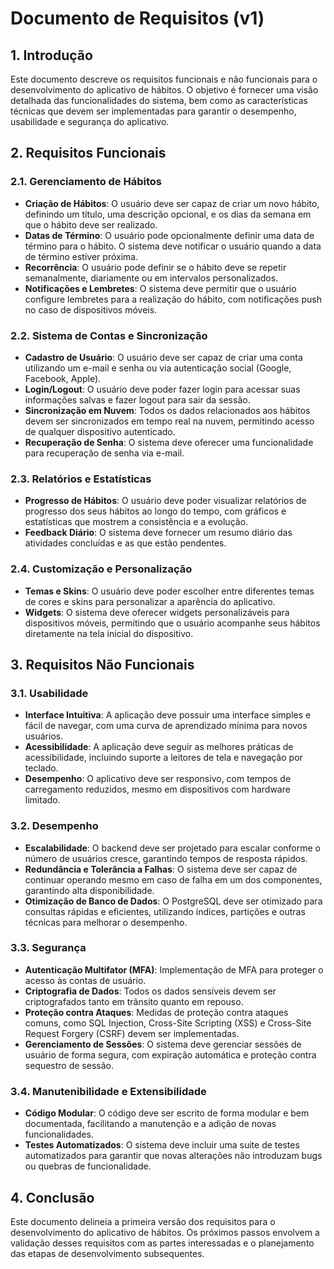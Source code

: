 # Documento de Requisitos (v1)

## 1. Introdução

Este documento descreve os requisitos funcionais e não funcionais para o desenvolvimento do aplicativo de hábitos. O objetivo é fornecer uma visão detalhada das funcionalidades do sistema, bem como as características técnicas que devem ser implementadas para garantir o desempenho, usabilidade e segurança do aplicativo.

## 2. Requisitos Funcionais

### 2.1. Gerenciamento de Hábitos

- **Criação de Hábitos**: O usuário deve ser capaz de criar um novo hábito, definindo um título, uma descrição opcional, e os dias da semana em que o hábito deve ser realizado.
- **Datas de Término**: O usuário pode opcionalmente definir uma data de término para o hábito. O sistema deve notificar o usuário quando a data de término estiver próxima.
- **Recorrência**: O usuário pode definir se o hábito deve se repetir semanalmente, diariamente ou em intervalos personalizados.
- **Notificações e Lembretes**: O sistema deve permitir que o usuário configure lembretes para a realização do hábito, com notificações push no caso de dispositivos móveis.

### 2.2. Sistema de Contas e Sincronização

- **Cadastro de Usuário**: O usuário deve ser capaz de criar uma conta utilizando um e-mail e senha ou via autenticação social (Google, Facebook, Apple).
- **Login/Logout**: O usuário deve poder fazer login para acessar suas informações salvas e fazer logout para sair da sessão.
- **Sincronização em Nuvem**: Todos os dados relacionados aos hábitos devem ser sincronizados em tempo real na nuvem, permitindo acesso de qualquer dispositivo autenticado.
- **Recuperação de Senha**: O sistema deve oferecer uma funcionalidade para recuperação de senha via e-mail.

### 2.3. Relatórios e Estatísticas

- **Progresso de Hábitos**: O usuário deve poder visualizar relatórios de progresso dos seus hábitos ao longo do tempo, com gráficos e estatísticas que mostrem a consistência e a evolução.
- **Feedback Diário**: O sistema deve fornecer um resumo diário das atividades concluídas e as que estão pendentes.

### 2.4. Customização e Personalização

- **Temas e Skins**: O usuário deve poder escolher entre diferentes temas de cores e skins para personalizar a aparência do aplicativo.
- **Widgets**: O sistema deve oferecer widgets personalizáveis para dispositivos móveis, permitindo que o usuário acompanhe seus hábitos diretamente na tela inicial do dispositivo.

## 3. Requisitos Não Funcionais

### 3.1. Usabilidade

- **Interface Intuitiva**: A aplicação deve possuir uma interface simples e fácil de navegar, com uma curva de aprendizado mínima para novos usuários.
- **Acessibilidade**: A aplicação deve seguir as melhores práticas de acessibilidade, incluindo suporte a leitores de tela e navegação por teclado.
- **Desempenho**: O aplicativo deve ser responsivo, com tempos de carregamento reduzidos, mesmo em dispositivos com hardware limitado.

### 3.2. Desempenho

- **Escalabilidade**: O backend deve ser projetado para escalar conforme o número de usuários cresce, garantindo tempos de resposta rápidos.
- **Redundância e Tolerância a Falhas**: O sistema deve ser capaz de continuar operando mesmo em caso de falha em um dos componentes, garantindo alta disponibilidade.
- **Otimização de Banco de Dados**: O PostgreSQL deve ser otimizado para consultas rápidas e eficientes, utilizando índices, partições e outras técnicas para melhorar o desempenho.

### 3.3. Segurança

- **Autenticação Multifator (MFA)**: Implementação de MFA para proteger o acesso às contas de usuário.
- **Criptografia de Dados**: Todos os dados sensíveis devem ser criptografados tanto em trânsito quanto em repouso.
- **Proteção contra Ataques**: Medidas de proteção contra ataques comuns, como SQL Injection, Cross-Site Scripting (XSS) e Cross-Site Request Forgery (CSRF) devem ser implementadas.
- **Gerenciamento de Sessões**: O sistema deve gerenciar sessões de usuário de forma segura, com expiração automática e proteção contra sequestro de sessão.

### 3.4. Manutenibilidade e Extensibilidade

- **Código Modular**: O código deve ser escrito de forma modular e bem documentada, facilitando a manutenção e a adição de novas funcionalidades.
- **Testes Automatizados**: O sistema deve incluir uma suite de testes automatizados para garantir que novas alterações não introduzam bugs ou quebras de funcionalidade.

## 4. Conclusão

Este documento delineia a primeira versão dos requisitos para o desenvolvimento do aplicativo de hábitos. Os próximos passos envolvem a validação desses requisitos com as partes interessadas e o planejamento das etapas de desenvolvimento subsequentes.
